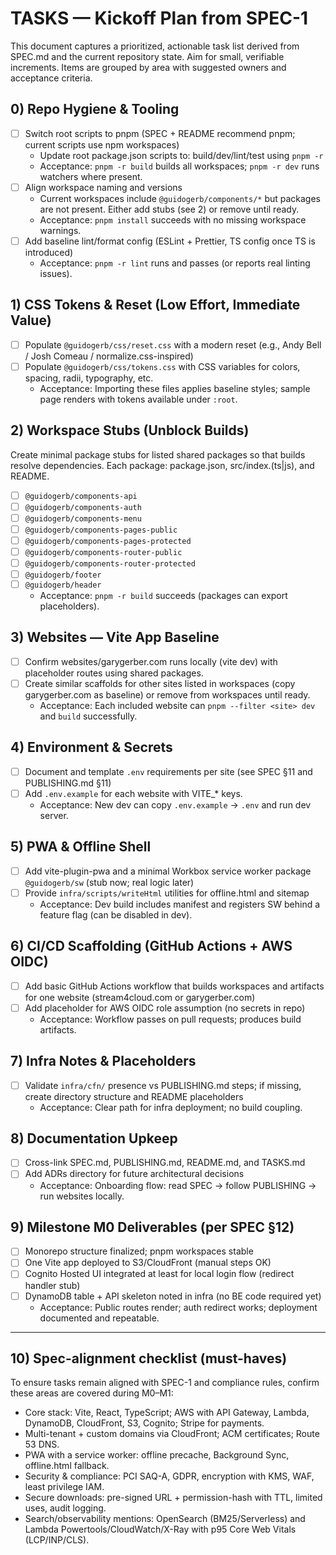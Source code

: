 # TASKS — Kickoff Plan from SPEC-1

This document captures a prioritized, actionable task list derived from SPEC.md and the current repository state. Aim for small, verifiable increments. Items are grouped by area with suggested owners and acceptance criteria.

## 0) Repo Hygiene & Tooling
- [ ] Switch root scripts to pnpm (SPEC + README recommend pnpm; current scripts use npm workspaces)
  - Update root package.json scripts to: build/dev/lint/test using `pnpm -r`
  - Acceptance: `pnpm -r build` builds all workspaces; `pnpm -r dev` runs watchers where present.
- [ ] Align workspace naming and versions
  - Current workspaces include `@guidogerb/components/*` but packages are not present. Either add stubs (see 2) or remove until ready.
  - Acceptance: `pnpm install` succeeds with no missing workspace warnings.
- [ ] Add baseline lint/format config (ESLint + Prettier, TS config once TS is introduced)
  - Acceptance: `pnpm -r lint` runs and passes (or reports real linting issues).

## 1) CSS Tokens & Reset (Low Effort, Immediate Value)
- [ ] Populate `@guidogerb/css/reset.css` with a modern reset (e.g., Andy Bell / Josh Comeau / normalize.css-inspired)
- [ ] Populate `@guidogerb/css/tokens.css` with CSS variables for colors, spacing, radii, typography, etc.
  - Acceptance: Importing these files applies baseline styles; sample page renders with tokens available under `:root`.

## 2) Workspace Stubs (Unblock Builds)
Create minimal package stubs for listed shared packages so that builds resolve dependencies. Each package: package.json, src/index.(ts|js), and README.
- [ ] `@guidogerb/components-api`
- [ ] `@guidogerb/components-auth`
- [ ] `@guidogerb/components-menu`
- [ ] `@guidogerb/components-pages-public`
- [ ] `@guidogerb/components-pages-protected`
- [ ] `@guidogerb/components-router-public`
- [ ] `@guidogerb/components-router-protected`
- [ ] `@guidogerb/footer`
- [ ] `@guidogerb/header`
  - Acceptance: `pnpm -r build` succeeds (packages can export placeholders).

## 3) Websites — Vite App Baseline
- [ ] Confirm websites/garygerber.com runs locally (vite dev) with placeholder routes using shared packages.
- [ ] Create similar scaffolds for other sites listed in workspaces (copy garygerber.com as baseline) or remove from workspaces until ready.
  - Acceptance: Each included website can `pnpm --filter <site> dev` and `build` successfully.

## 4) Environment & Secrets
- [ ] Document and template `.env` requirements per site (see SPEC §11 and PUBLISHING.md §11)
- [ ] Add `.env.example` for each website with VITE_* keys.
  - Acceptance: New dev can copy `.env.example` → `.env` and run dev server.

## 5) PWA & Offline Shell
- [ ] Add vite-plugin-pwa and a minimal Workbox service worker package `@guidogerb/sw` (stub now; real logic later)
- [ ] Provide `infra/scripts/writeHtml` utilities for offline.html and sitemap
  - Acceptance: Dev build includes manifest and registers SW behind a feature flag (can be disabled in dev).

## 6) CI/CD Scaffolding (GitHub Actions + AWS OIDC)
- [ ] Add basic GitHub Actions workflow that builds workspaces and artifacts for one website (stream4cloud.com or garygerber.com)
- [ ] Add placeholder for AWS OIDC role assumption (no secrets in repo)
  - Acceptance: Workflow passes on pull requests; produces build artifacts.

## 7) Infra Notes & Placeholders
- [ ] Validate `infra/cfn/` presence vs PUBLISHING.md steps; if missing, create directory structure and README placeholders
  - Acceptance: Clear path for infra deployment; no build coupling.

## 8) Documentation Upkeep
- [ ] Cross-link SPEC.md, PUBLISHING.md, README.md, and TASKS.md
- [ ] Add ADRs directory for future architectural decisions
  - Acceptance: Onboarding flow: read SPEC → follow PUBLISHING → run websites locally.

## 9) Milestone M0 Deliverables (per SPEC §12)
- [ ] Monorepo structure finalized; pnpm workspaces stable
- [ ] One Vite app deployed to S3/CloudFront (manual steps OK)
- [ ] Cognito Hosted UI integrated at least for local login flow (redirect handler stub)
- [ ] DynamoDB table + API skeleton noted in infra (no BE code required yet)
  - Acceptance: Public routes render; auth redirect works; deployment documented and repeatable.

---

## 10) Spec-alignment checklist (must-haves)
To ensure tasks remain aligned with SPEC-1 and compliance rules, confirm these areas are covered during M0–M1:
- Core stack: Vite, React, TypeScript; AWS with API Gateway, Lambda, DynamoDB, CloudFront, S3, Cognito; Stripe for payments.
- Multi-tenant + custom domains via CloudFront; ACM certificates; Route 53 DNS.
- PWA with a service worker: offline precache, Background Sync, offline.html fallback.
- Security & compliance: PCI SAQ-A, GDPR, encryption with KMS, WAF, least privilege IAM.
- Secure downloads: pre-signed URL + permission-hash with TTL, limited uses, audit logging.
- Search/observability mentions: OpenSearch (BM25/Serverless) and Lambda Powertools/CloudWatch/X-Ray with p95 Core Web Vitals (LCP/INP/CLS).
